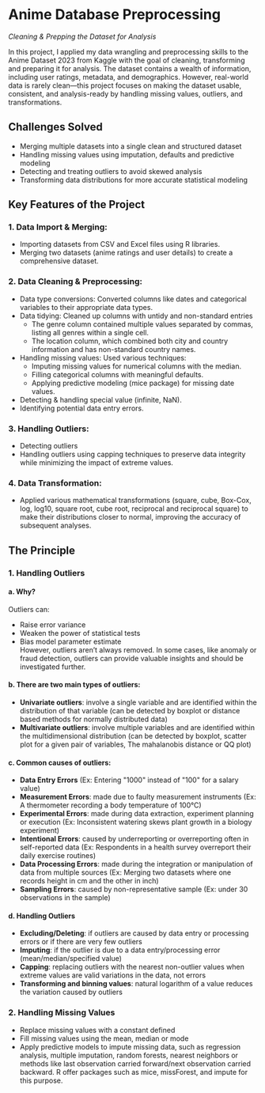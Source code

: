 # Anime Database Preprocessing
*Cleaning & Prepping the Dataset for Analysis*

In this project, I applied my data wrangling and preprocessing skills to the Anime Dataset 2023 from Kaggle with the goal of cleaning, transforming and preparing it for analysis. The dataset contains a wealth of information, including user ratings, metadata, and demographics. However, real-world data is rarely clean—this project focuses on making the dataset usable, consistent, and analysis-ready by handling missing values, outliers, and transformations.

## Challenges Solved
- Merging multiple datasets into a single clean and structured dataset
- Handling missing values using imputation, defaults and predictive modeling
- Detecting and treating outliers to avoid skewed analysis
- Transforming data distributions for more accurate statistical modeling

## Key Features of the Project
### 1. Data Import & Merging:
- Importing datasets from CSV and Excel files using R libraries.
- Merging two datasets (anime ratings and user details) to create a comprehensive dataset.

### 2. Data Cleaning & Preprocessing:
- Data type conversions: Converted columns like dates and categorical variables to their appropriate data types.
- Data tidying: Cleaned up columns with untidy and non-standard entries
  + The genre column contained multiple values separated by commas, listing all genres within a single cell.
  + The location column, which combined both city and country information and has non-standard country names.
- Handling missing values: Used various techniques:
  + Imputing missing values for numerical columns with the median.
  + Filling categorical columns with meaningful defaults.
  + Applying predictive modeling (mice package) for missing date values.
- Detecting & handling special value (infinite, NaN).
- Identifying potential data entry errors.

### 3. Handling Outliers:
- Detecting outliers
- Handling outliers using capping techniques to preserve data integrity while minimizing the impact of extreme values.

### 4. Data Transformation:
- Applied various mathematical transformations (square, cube, Box-Cox, log, log10, square root, cube root, reciprocal and reciprocal square) to make their distributions closer to normal, improving the accuracy of subsequent analyses.

## The Principle
### 1. Handling Outliers
#### a. Why?
Outliers can:
- Raise error variance
- Weaken the power of statistical tests
- Bias model parameter estimate\
However, outliers aren’t always removed. In some cases, like anomaly or fraud detection, outliers can provide valuable insights and should be investigated further.

#### b. There are two main types of outliers:
- **Univariate outliers**: involve a single variable and are identified within the distribution of that variable (can be detected by boxplot or distance based methods for normally distributed data)
- **Multivariate outliers**: involve multiple variables and are identified within the multidimensional distribution (can be detected by boxplot, scatter plot for a given pair of variables, The mahalanobis distance or QQ plot)

#### c. Common causes of outliers:
- **Data Entry Errors** (Ex: Entering "1000" instead of "100" for a salary value)
- **Measurement Errors**: made due to faulty measurement instruments (Ex: A thermometer recording a body temperature of 100°C)
- **Experimental Errors**: made during data extraction, experiment planning or execution (Ex: Inconsistent watering skews plant growth in a biology experiment)
- **Intentional Errors**: caused by underreporting or overreporting often in self-reported data (Ex: Respondents in a health survey overreport their daily exercise routines)
- **Data Processing Errors**: made during the integration or manipulation of data from multiple sources (Ex: Merging two datasets where one records height in cm and the other in inch)
- **Sampling Errors**: caused by non-representative sample (Ex: under 30 observations in the sample)

#### d. Handling Outliers
- **Excluding/Deleting**: if outliers are caused by data entry or processing errors or if there are very few outliers
- **Imputing**: if the outlier is due to a data entry/processing error (mean/median/specified value)
- **Capping**: replacing outliers with the nearest non-outlier values when extreme values are valid variations in the data, not errors
- **Transforming and binning values**: natural logarithm of a value reduces the variation
caused by outliers

### 2. Handling Missing Values
- Replace missing values with a constant defined
- Fill missing values using the mean, median or mode
- Apply predictive models to impute missing data, such as regression analysis, multiple imputation, random forests, nearest neighbors or methods like last observation carried forward/next observation carried backward. R offer packages such as mice, missForest, and impute for this purpose.
